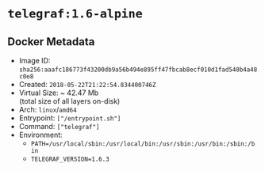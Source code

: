 # `telegraf:1.6-alpine`

## Docker Metadata

- Image ID: `sha256:aaafc186773f43200db9a56b494e895ff47fbcab8ecf010d1fad540b4a48c0e8`
- Created: `2018-05-22T21:22:54.834400746Z`
- Virtual Size: ~ 42.47 Mb  
  (total size of all layers on-disk)
- Arch: `linux`/`amd64`
- Entrypoint: `["/entrypoint.sh"]`
- Command: `["telegraf"]`
- Environment:
  - `PATH=/usr/local/sbin:/usr/local/bin:/usr/sbin:/usr/bin:/sbin:/bin`
  - `TELEGRAF_VERSION=1.6.3`
